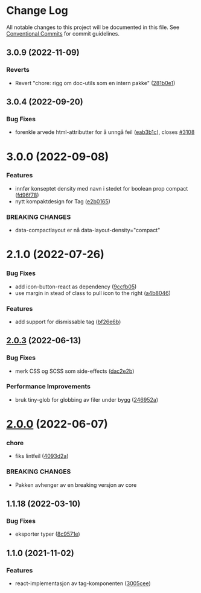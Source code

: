 # Change Log

All notable changes to this project will be documented in this file.
See [Conventional Commits](https://conventionalcommits.org) for commit guidelines.

## 3.0.9 (2022-11-09)

### Reverts

- Revert "chore: rigg om doc-utils som en intern pakke" ([281b0e1](https://github.com/fremtind/jokul/commit/281b0e1d7f0c6b077da45c7dd9f98a6fb218675a))

## 3.0.4 (2022-09-20)

### Bug Fixes

-   forenkle arvede html-attributter for å unngå feil ([eab3b1c](https://github.com/fremtind/jokul/commit/eab3b1ca687a2d1d959cd79ff082c57675db1929)), closes [#3108](https://github.com/fremtind/jokul/issues/3108)

# 3.0.0 (2022-09-08)

### Features

-   innfør konseptet density med navn i stedet for boolean prop compact ([fd96f78](https://github.com/fremtind/jokul/commit/fd96f78685ef9e3979dd43625491e868efbc3068))
-   nytt kompaktdesign for Tag ([e2b0165](https://github.com/fremtind/jokul/commit/e2b01650b6349fa463d852f121e4b2dcd3c71411))

### BREAKING CHANGES

-   data-compactlayout er nå data-layout-density="compact"

# 2.1.0 (2022-07-26)

### Bug Fixes

-   add icon-button-react as dependency ([9ccfb05](https://github.com/fremtind/jokul/commit/9ccfb0577ef2ea63ddce09dcd3dbae7fc6607951))
-   use margin in stead of class to pull icon to the right ([a4b8046](https://github.com/fremtind/jokul/commit/a4b80466aea5b763ce701876e247636165973d3f))

### Features

-   add support for dismissable tag ([bf26e6b](https://github.com/fremtind/jokul/commit/bf26e6bde013bbd927d72ba1806d68b6e813f83b))

## [2.0.3](https://github.com/fremtind/jokul/compare/@fremtind/jkl-tag-react@2.0.2...@fremtind/jkl-tag-react@2.0.3) (2022-06-13)

### Bug Fixes

-   merk CSS og SCSS som side-effects ([dac2e2b](https://github.com/fremtind/jokul/commit/dac2e2b5f4d1b31485821bf6ad8ec4c7c2769cca))

### Performance Improvements

-   bruk tiny-glob for globbing av filer under bygg ([246952a](https://github.com/fremtind/jokul/commit/246952ae75afe20bcf0d007a0a068b76b114f9a6))

# [2.0.0](https://github.com/fremtind/jokul/compare/@fremtind/jkl-tag-react@1.1.26...@fremtind/jkl-tag-react@2.0.0) (2022-06-07)

### chore

-   fiks lintfeil ([4093d2a](https://github.com/fremtind/jokul/commit/4093d2a2ae7bbe0d30de882b9f5d144e8e77cede))

### BREAKING CHANGES

-   Pakken avhenger av en breaking versjon av core

## 1.1.18 (2022-03-10)

### Bug Fixes

-   eksporter typer ([8c9571e](https://github.com/fremtind/jokul/commit/8c9571e6b86c43fabd1f71a67d99e6598e10d2d9))

## 1.1.0 (2021-11-02)

### Features

-   react-implementasjon av tag-komponenten ([3005cee](https://github.com/fremtind/jokul/commit/3005cee21b691accae0e3713183fdb9e76f80090))
